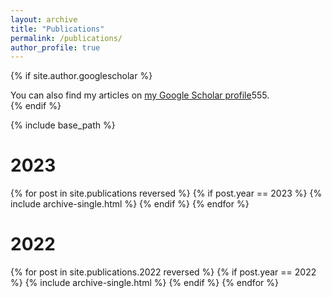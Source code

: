 ```yaml
---
layout: archive
title: "Publications"
permalink: /publications/
author_profile: true
---
```


{% if site.author.googlescholar %}
  <div class="wordwrap">You can also find my articles on <a href="{{site.author.googlescholar}}">my Google Scholar profile</a>555.</div>
{% endif %}

{% include base_path %}

# 2023

{% for post in site.publications reversed %}
  {% if post.year == 2023 %}
    {% include archive-single.html %}
  {% endif %}
{% endfor %}


# 2022

{% for post in site.publications.2022 reversed %}
  {% if post.year == 2022 %}
    {% include archive-single.html %}
  {% endif %}
{% endfor %}
